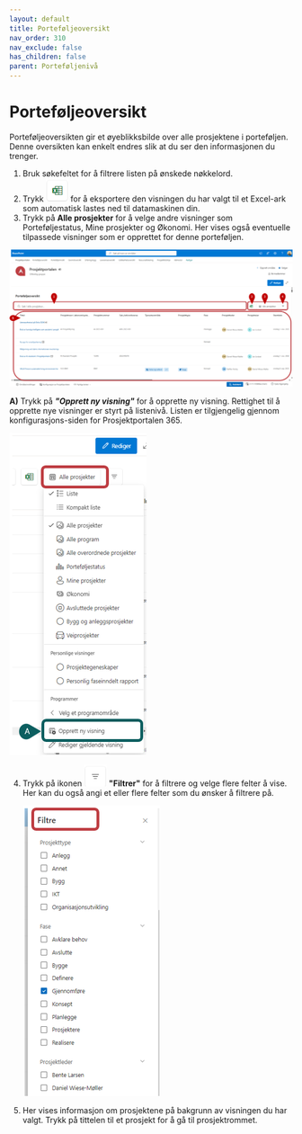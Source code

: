 ```yaml
---
layout: default
title: Porteføljeoversikt
nav_order: 310
nav_exclude: false
has_children: false
parent: Porteføljenivå
---
```


# Porteføljeoversikt

Porteføljeoversikten gir et øyeblikksbilde over alle prosjektene i
porteføljen. Denne oversikten kan enkelt endres slik at du ser den
informasjonen du trenger.

1. Bruk søkefeltet for å filtrere listen på ønskede nøkkelord.
2. Trykk ![](./media/EksporterTilExcel.png) for å eksportere den visningen du har valgt til et Excel-ark som automatisk lastes ned til datamaskinen din.
3. Trykk på **Alle prosjekter** for å velge andre visninger som Porteføljestatus, Mine prosjekter og Økonomi. Her vises også eventuelle tilpassede visninger som er opprettet for denne porteføljen.


![](./media/3.1-Portefoljeoversikt.png)

**A)** Trykk på ***"Opprett ny visning"*** for å opprette ny visning.
        Rettighet til å opprette nye visninger er styrt på listenivå. Listen er tilgjengelig gjennom konfigurasjons-siden for Prosjektportalen 365.
 
 ![](./media/3.1-Portefoljeoversit-OpprettVisnining.png)
   
4. Trykk på ikonen ![](./media/FiltrerKnapp.png) **"Filtrer"** for å filtrere og velge flere felter å vise. Her kan du også angi et eller flere felter som du ønsker å filtrere på.

  
      ![](./media/3.1-Portefoljeoversit-Filter.png)
   
5. Her vises informasjon om prosjektene på bakgrunn av visningen du har valgt. Trykk på tittelen til et prosjekt for å gå til prosjektrommet.
